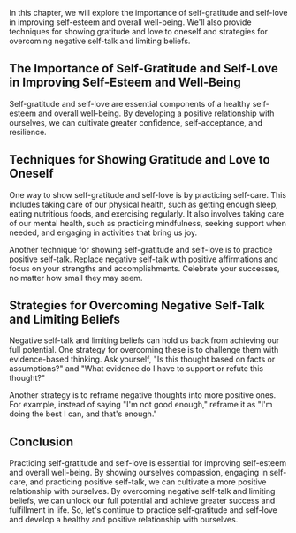 
In this chapter, we will explore the importance of self-gratitude and self-love in improving self-esteem and overall well-being. We'll also provide techniques for showing gratitude and love to oneself and strategies for overcoming negative self-talk and limiting beliefs.

The Importance of Self-Gratitude and Self-Love in Improving Self-Esteem and Well-Being
--------------------------------------------------------------------------------------

Self-gratitude and self-love are essential components of a healthy self-esteem and overall well-being. By developing a positive relationship with ourselves, we can cultivate greater confidence, self-acceptance, and resilience.

Techniques for Showing Gratitude and Love to Oneself
----------------------------------------------------

One way to show self-gratitude and self-love is by practicing self-care. This includes taking care of our physical health, such as getting enough sleep, eating nutritious foods, and exercising regularly. It also involves taking care of our mental health, such as practicing mindfulness, seeking support when needed, and engaging in activities that bring us joy.

Another technique for showing self-gratitude and self-love is to practice positive self-talk. Replace negative self-talk with positive affirmations and focus on your strengths and accomplishments. Celebrate your successes, no matter how small they may seem.

Strategies for Overcoming Negative Self-Talk and Limiting Beliefs
-----------------------------------------------------------------

Negative self-talk and limiting beliefs can hold us back from achieving our full potential. One strategy for overcoming these is to challenge them with evidence-based thinking. Ask yourself, "Is this thought based on facts or assumptions?" and "What evidence do I have to support or refute this thought?"

Another strategy is to reframe negative thoughts into more positive ones. For example, instead of saying "I'm not good enough," reframe it as "I'm doing the best I can, and that's enough."

Conclusion
----------

Practicing self-gratitude and self-love is essential for improving self-esteem and overall well-being. By showing ourselves compassion, engaging in self-care, and practicing positive self-talk, we can cultivate a more positive relationship with ourselves. By overcoming negative self-talk and limiting beliefs, we can unlock our full potential and achieve greater success and fulfillment in life. So, let's continue to practice self-gratitude and self-love and develop a healthy and positive relationship with ourselves.
